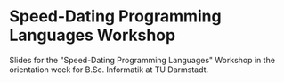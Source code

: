 # Speed-Dating Programming Languages Workshop

Slides for the "Speed-Dating Programming Languages" Workshop in the
orientation week for B.Sc. Informatik at TU Darmstadt.
